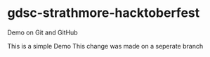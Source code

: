 # gdsc-strathmore-hacktoberfest
Demo on Git and GitHub

This is a simple Demo
This change was made on a seperate branch
